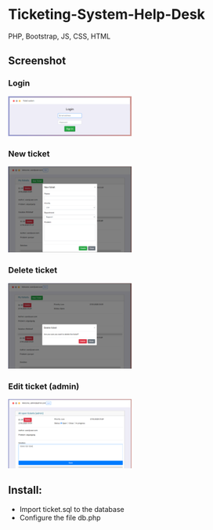 # Ticketing-System-Help-Desk
PHP, Bootstrap, JS, CSS, HTML

## Screenshot

### Login  
<img src="https://github.com/Art3m198/Ticketing-System-Help-Desk/blob/main/images/1.PNG" width="50%" height="50%">  

### New ticket  
<img src="https://github.com/Art3m198/Ticketing-System-Help-Desk/blob/main/images/3.PNG" width="50%" height="50%">  

### Delete ticket  
<img src="https://github.com/Art3m198/Ticketing-System-Help-Desk/blob/main/images/2.PNG" width="50%" height="50%">  

### Edit ticket (admin)
<img src="https://github.com/Art3m198/Ticketing-System-Help-Desk/blob/main/images/4.PNG" width="50%" height="50%">  

## Install:  

- Import ticket.sql to the database  
- Configure the file db.php  
